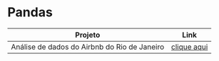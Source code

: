 # Pandas

|Projeto| Link|
|---|---|
|Análise de dados do Airbnb do Rio de Janeiro|[clique aqui](/Projetos/Airbnb/projeto-airbnb.ipynb)|